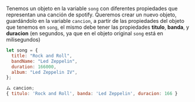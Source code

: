 Tenemos un objeto en la variable `song` con diferentes propiedades que representan una canción de spotify.
Queremos crear un nuevo objeto, guardándolo en la variable `cancion`, a partir de las propiedades del objeto que tenemos en `song`, el mismo debe tener las propiedades **titulo**, **banda**, y **duracion** (en segundos, ya que en el objeto original `song` está en milisegundos)

```js
let song = {
  title: "Rock and Roll",
  bandName: "Led Zeppelin",
  duration: 166000,
  album: "Led Zeppelin IV",
};

ム cancion;
{ titulo: 'Rock and Roll', banda: 'Led Zeppelin', duracion: 166 }
